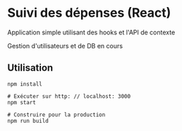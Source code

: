 
# Suivi des dépenses (React)

Application simple utilisant des hooks et l'API de contexte

Gestion d'utilisateurs et de DB en cours

## Utilisation
```
npm install

# Exécuter sur http: // localhost: 3000
npm start

# Construire pour la production
npm run build
```
